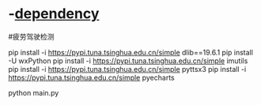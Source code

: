 # -[dependency](sys-fatigue-driving-check/README.md)
#疲劳驾驶检测

pip install -i https://pypi.tuna.tsinghua.edu.cn/simple dlib==19.6.1 pip install -U wxPython pip install -i https://pypi.tuna.tsinghua.edu.cn/simple imutils pip install -i https://pypi.tuna.tsinghua.edu.cn/simple pyttsx3 pip install -i https://pypi.tuna.tsinghua.edu.cn/simple pyecharts

python main.py
